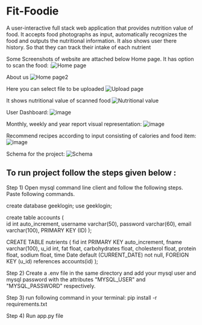 # Fit-Foodie

A user-interactive full stack web application that provides nutrition value of food.
It accepts food photographs as input, automatically recognizes the food and outputs the nutritional information.
It also shows user there history. So that they can track their intake of each nutrient

Some Screenshots of website are attached below
Home page. It has option to scan the food:
:![Home page](https://user-images.githubusercontent.com/85441257/218382738-6b320d25-f400-4a61-9d75-c8855634fb83.png)

About us ![Home page2](https://user-images.githubusercontent.com/85441257/218383005-04429b2e-b0f0-4077-bba5-6b9dfe73b42b.png)

Here you can select file to be uploaded
![Upload page](https://user-images.githubusercontent.com/85441257/218383036-f616ba1e-0e37-4937-87e7-4dfa66c1e989.png)

It shows nutritional value of scanned food
![Nutritional value](https://user-images.githubusercontent.com/85441257/218383152-7d74018b-5cd8-40d4-bda6-438ee11e3ece.png)

User Dashboard:
![image](https://user-images.githubusercontent.com/85441257/228229471-3a779de9-d609-4c2d-be50-164f6355777a.png)

Monthly, weekly and year report visual representation:
![image](https://user-images.githubusercontent.com/85441257/228229563-afcec6df-d779-40e2-bec2-ef7338b042b4.png)

Recommend recipes according to input consisting of calories and food item:
![image](https://github.com/shruti0105/Fit-Foodie-Trio-/assets/86341677/230859ce-3fcc-470d-b0dd-d62adcdc1ba6)

Schema for the project:
![Schema](https://user-images.githubusercontent.com/85441257/218472406-07bca278-9036-474d-9a5a-20a98c88907e.png)

## To run project follow the steps given below :

Step 1)
Open mysql command line client and follow the following steps.
Paste following commands.

create database geeklogin;
use geeklogin;

create table accounts
(  
 id int auto_increment,
username varchar(50),
password varchar(60),
email varchar(100),
PRIMARY KEY (ID)
);

CREATE TABLE nutrients (
fid int PRIMARY KEY auto_increment,
fname varchar(100),
u_id int,
fat float,
carbohydrates float,
cholesterol float,
protein float,
sodium float,
time Date default (CURRENT_DATE) not null,
FOREIGN KEY (u_id) references accounts(id)
);

Step 2)
Create a .env file in the same directory and add your mysql user and mysql password with the attributes "MYSQL_USER" and "MYSQL_PASSWORD" respectively.

Step 3)
run following command in your terminal:
pip install -r requirements.txt

Step 4)
Run app.py file
